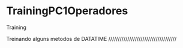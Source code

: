# TrainingPC1Operadores
Training

Treinando alguns metodos de DATATIME 
////////////////////////////////////